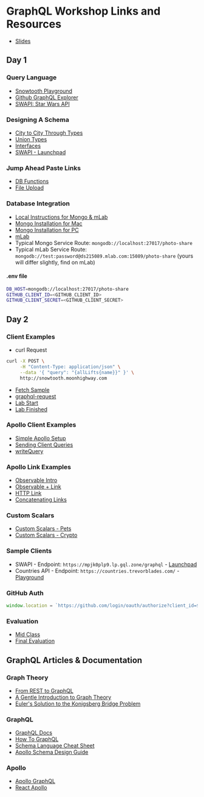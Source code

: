 # GraphQL Workshop Links and Resources

- [Slides](https://slides.com/moonhighway/graphql-workshop)

## Day 1

### Query Language

- [Snowtooth Playground](http://snowtooth.moonhighway.com)
- [Github GraphQL Explorer](https://developer.github.com/v4/explorer/)
- [SWAPI: Star Wars API](http://graphql.org/swapi-graphql/)

### Designing A Schema

- [City to City Through Types](https://codesandbox.io/s/5vzn2rkzxn)
- [Union Types](https://codesandbox.io/s/rm2rx3opqm)
- [Interfaces](https://codesandbox.io/s/71x8n304r1)
- [SWAPI - Launchpad](http://bit.ly/swapi-launchpad)

### Jump Ahead Paste Links

- [DB Functions](https://gist.github.com/eveporcello/c0d04b145fcc6b5fc9caa1ce2a140148)
- [File Upload](https://gist.github.com/eveporcello/12c0f5070fd1c0bc3d9f02906f7743a8)

### Database Integration

- [Local Instructions for Mongo & mLab](https://gist.github.com/eveporcello/98f9e37a65f05b9d0866137d80ed9653)
- [Mongo Installation for Mac](https://docs.mongodb.com/manual/tutorial/install-mongodb-on-os-x/)
- [Mongo Installation for PC](https://docs.mongodb.com/manual/tutorial/install-mongodb-on-windows/)
- [mLab](https://mlab.com/)
- Typical Mongo Service Route: `mongodb://localhost:27017/photo-share`
- Typical mLab Service Route: `mongodb://test:password@ds215089.mlab.com:15089/photo-share` (yours will differ slightly, find on mLab)

#### .env file

```sh
DB_HOST=mongodb://localhost:27017/photo-share
GITHUB_CLIENT_ID=<GITHUB_CLIENT_ID>
GITHUB_CLIENT_SECRET=<GITHUB_CLIENT_SECRET>
```

## Day 2

### Client Examples

- curl Request

```sh
curl -X POST \
     -H "Content-Type: application/json" \
     --data '{ "query": "{allLifts{name}}" }' \
     http://snowtooth.moonhighway.com
```

- [Fetch Sample](https://codesandbox.io/s/wy9mq00q9w)
- [graphql-request](https://codesandbox.io/s/4qzq5z2vz0)
- [Lab Start](https://codesandbox.io/s/kmmz8om2xv)
- [Lab Finished](https://codesandbox.io/s/q8l7wp6m0w)

### Apollo Client Examples

- [Simple Apollo Setup](https://codesandbox.io/s/3q245om1q6)
- [Sending Client Queries](https://codesandbox.io/s/4xnkxmnw7w)
- [writeQuery](https://codesandbox.io/s/oo3z008kzy)

### Apollo Link Examples

- [Observable Intro](https://codesandbox.io/s/176q4zpl4)
- [Observable + Link](https://codesandbox.io/s/ql5xqkojyj)
- [HTTP Link](https://codesandbox.io/s/koj24j5l07)
- [Concatenating Links](https://codesandbox.io/s/ql4jlz54yq)

### Custom Scalars

- [Custom Scalars - Pets](https://codesandbox.io/s/pw32jkj04j)
- [Custom Scalars - Crypto](https://codesandbox.io/s/53o3pmy43n)

### Sample Clients

- SWAPI - Endpoint: `https://mpjk0plp9.lp.gql.zone/graphql` - [Launchpad](https://launchpad.graphql.com/mpjk0plp9)
- Countries API - Endpoint: `https://countries.trevorblades.com/` - [Playground](https://countries.trevorblades.com/)

### GitHub Auth

```js
window.location = `https://github.com/login/oauth/authorize?client_id=${clientID}&scope=user`;
```

### Evaluation

- [Mid Class](https://docs.google.com/forms/d/e/1FAIpQLSe6Q9gZk9sgKnlhK82h-_Gztb2bS4_u0o4Y_TZn_cFHkNwkEQ/viewform?usp=sf_link)
- [Final Evaluation](https://docs.google.com/forms/d/e/1FAIpQLSfP6B2kDwfZi9muN6N9WyXZ-V4i7ItETJaVtYDHgbNHawYBtw/viewform?usp=sf_link)

## GraphQL Articles & Documentation

### Graph Theory

- [From REST to GraphQL](https://0x2a.sh/from-rest-to-graphql-b4e95e94c26b)
- [A Gentle Introduction to Graph Theory](https://dev.to/vaidehijoshi/a-gentle-introduction-to-graph-theory)
- [Euler's Solution to the Konigsberg Bridge Problem](https://www.maa.org/press/periodicals/convergence/leonard-eulers-solution-to-the-konigsberg-bridge-problem)

### GraphQL

- [GraphQL Docs](http://graphql.org/)
- [How To GraphQL](https://www.howtographql.com/)
- [Schema Language Cheat Sheet](https://github.com/sogko/graphql-schema-language-cheat-sheet)
- [Apollo Schema Design Guide](https://www.apollographql.com/docs/guides/schema-design.html)

### Apollo

- [Apollo GraphQL](https://www.apollographql.com/)
- [React Apollo](https://github.com/apollographql/react-apollo)
